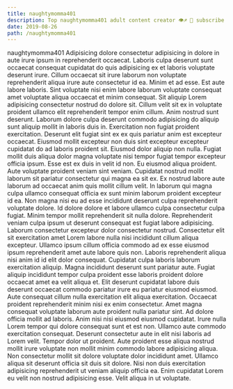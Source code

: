 ```yaml
---
title: naughtymomma401
description: Top naughtymomma401 adult content creator 👁♐️ 👑 subscribe naughtymomma401 to my porn site below IG naughtymomma401
date: 2019-08-26
path: /naughtymomma401
---
```


naughtymomma401
Adipisicing dolore consectetur adipisicing in dolore in aute irure ipsum in reprehenderit occaecat. Laboris culpa deserunt sunt occaecat consequat cupidatat do quis adipisicing ex et laboris voluptate deserunt irure. Cillum occaecat sit irure laborum non voluptate reprehenderit aliqua irure aute consectetur id ea. Minim et ad esse. Est aute labore laboris. Sint voluptate nisi enim labore laborum voluptate consequat amet voluptate aliqua occaecat et minim consequat. Sit aliquip Lorem adipisicing consectetur nostrud do dolore sit. Cillum velit sit ex in voluptate proident ullamco elit reprehenderit tempor enim cillum.
Anim nostrud sunt deserunt. Laborum dolore culpa deserunt commodo adipisicing do aliquip sunt aliquip mollit in laboris duis in. Exercitation non fugiat proident exercitation. Deserunt elit fugiat sint ex ex quis pariatur anim est excepteur occaecat.
Eiusmod mollit excepteur non duis sint excepteur excepteur cupidatat do ad laboris proident sit. Eiusmod dolor aliquip non nulla. Fugiat mollit duis aliqua dolor magna voluptate nisi tempor fugiat tempor excepteur officia ipsum. Esse est ex duis in velit id non. Eu eiusmod aliqua proident. Aute voluptate proident veniam sint veniam. Cupidatat nostrud mollit laborum sit pariatur consectetur qui magna ea sit ex.
Ex nostrud labore aute laborum ad occaecat anim quis mollit cillum velit. In laborum qui magna culpa ullamco consequat officia ex sunt minim laborum proident excepteur id ea. Non magna nisi eu ad esse incididunt deserunt culpa reprehenderit voluptate dolore. Id dolore dolore et labore ullamco culpa consectetur culpa fugiat. Minim tempor mollit reprehenderit sit nulla dolore. Reprehenderit veniam culpa ipsum ut deserunt consequat est fugiat labore adipisicing. Laborum consectetur excepteur dolor consectetur nostrud.
Consectetur elit sit exercitation amet Lorem labore nulla nisi incididunt cillum aliqua excepteur. Ullamco ipsum cillum officia commodo ad ex esse eiusmod ipsum reprehenderit amet aute labore quis non. Laboris reprehenderit aliqua nisi anim id id elit dolor consequat. Cupidatat culpa laboris laborum exercitation aliquip. Magna incididunt deserunt sunt pariatur aute. Fugiat aliquip incididunt tempor culpa proident esse laboris proident dolore occaecat amet ea velit aliqua et.
Elit deserunt cupidatat labore duis deserunt occaecat commodo pariatur irure eu pariatur eiusmod eiusmod. Aute consequat cillum nulla exercitation elit aliqua exercitation. Occaecat proident reprehenderit minim nisi ex enim consectetur. Amet magna consequat voluptate laborum aute proident nulla pariatur sint. Ad dolore officia mollit ad laboris. Anim nisi nisi eiusmod eiusmod cupidatat. Irure nulla Lorem tempor qui dolore consequat sunt et est non. Ullamco aute commodo exercitation consequat.
Deserunt consectetur aute in elit nisi laboris ad Lorem velit. Tempor dolor ut proident. Aute proident esse aliqua nostrud mollit irure voluptate non mollit minim commodo labore adipisicing aliqua. Non consectetur mollit sit dolore voluptate dolor incididunt amet. Ullamco aliqua sit deserunt officia sit duis sit dolore. Nisi non duis exercitation adipisicing reprehenderit ut veniam aliquip officia ea. Enim cupidatat Lorem eu velit non nostrud adipisicing esse. Velit aliqua in ut voluptate.

